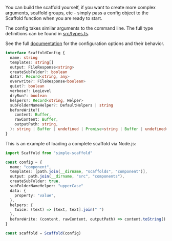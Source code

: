 You can build the scaffold yourself, if you want to create more complex arguments, scaffold groups,
etc - simply pass a config object to the Scaffold function when you are ready to start.

The config takes similar arguments to the command line. The full type definitions can be found in
[src/types.ts](https://github.com/chenasraf/simple-scaffold/blob/develop/src/types.ts#L13).

See the full
[documentation](https://chenasraf.github.io/simple-scaffold/interfaces/ScaffoldConfig.html) for the
configuration options and their behavior.

```ts
interface ScaffoldConfig {
  name: string
  templates: string[]
  output: FileResponse<string>
  createSubFolder?: boolean
  data?: Record<string, any>
  overwrite?: FileResponse<boolean>
  quiet?: boolean
  verbose?: LogLevel
  dryRun?: boolean
  helpers?: Record<string, Helper>
  subFolderNameHelper?: DefaultHelpers | string
  beforeWrite?(
    content: Buffer,
    rawContent: Buffer,
    outputPath: string,
  ): string | Buffer | undefined | Promise<string | Buffer | undefined>
}
```

This is an example of loading a complete scaffold via Node.js:

```typescript
import Scaffold from "simple-scaffold"

const config = {
  name: "component",
  templates: [path.join(__dirname, "scaffolds", "component")],
  output: path.join(__dirname, "src", "components"),
  createSubFolder: true,
  subFolderNameHelper: "upperCase"
  data: {
    property: "value",
  },
  helpers: {
    twice: (text) => [text, text].join(" ")
  },
  beforeWrite: (content, rawContent, outputPath) => content.toString().toUpperCase()
}

const scaffold = Scaffold(config)
```
